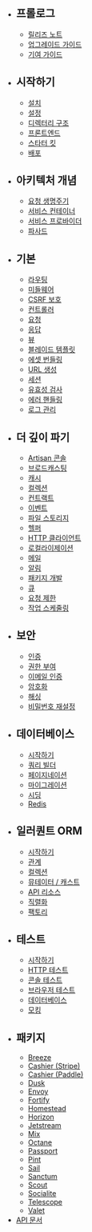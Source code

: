 - ## 프롤로그
    - [릴리즈 노트](/docs/{{version}}/releases)
    - [업그레이드 가이드](/docs/{{version}}/upgrade)
    - [기여 가이드](/docs/{{version}}/contributions)
- ## 시작하기
    - [설치](/docs/{{version}}/installation)
    - [설정](/docs/{{version}}/configuration)
    - [디렉터리 구조](/docs/{{version}}/structure)
    - [프론트엔드](/docs/{{version}}/frontend)
    - [스타터 킷](/docs/{{version}}/starter-kits)
    - [배포](/docs/{{version}}/deployment)
- ## 아키텍처 개념
    - [요청 생명주기](/docs/{{version}}/lifecycle)
    - [서비스 컨테이너](/docs/{{version}}/container)
    - [서비스 프로바이더](/docs/{{version}}/providers)
    - [파사드](/docs/{{version}}/facades)
- ## 기본
    - [라우팅](/docs/{{version}}/routing)
    - [미들웨어](/docs/{{version}}/middleware)
    - [CSRF 보호](/docs/{{version}}/csrf)
    - [컨트롤러](/docs/{{version}}/controllers)
    - [요청](/docs/{{version}}/requests)
    - [응답](/docs/{{version}}/responses)
    - [뷰](/docs/{{version}}/views)
    - [블레이드 템플릿](/docs/{{version}}/blade)
    - [에셋 번들링](/docs/{{version}}/vite)
    - [URL 생성](/docs/{{version}}/urls)
    - [세션](/docs/{{version}}/session)
    - [유효성 검사](/docs/{{version}}/validation)
    - [에러 핸들링](/docs/{{version}}/errors)
    - [로그 관리](/docs/{{version}}/logging)
- ## 더 깊이 파기
    - [Artisan 콘솔](/docs/{{version}}/artisan)
    - [브로드캐스팅](/docs/{{version}}/broadcasting)
    - [캐시](/docs/{{version}}/cache)
    - [컬렉션](/docs/{{version}}/collections)
    - [컨트랙트](/docs/{{version}}/contracts)
    - [이벤트](/docs/{{version}}/events)
    - [파일 스토리지](/docs/{{version}}/filesystem)
    - [헬퍼](/docs/{{version}}/helpers)
    - [HTTP 클라이언트](/docs/{{version}}/http-client)
    - [로컬라이제이션](/docs/{{version}}/localization)
    - [메일](/docs/{{version}}/mail)
    - [알림](/docs/{{version}}/notifications)
    - [패키지 개발](/docs/{{version}}/packages)
    - [큐](/docs/{{version}}/queues)
    - [요청 제한](/docs/{{version}}/rate-limiting)
    - [작업 스케줄링](/docs/{{version}}/scheduling)
- ## 보안
    - [인증](/docs/{{version}}/authentication)
    - [권한 부여](/docs/{{version}}/authorization)
    - [이메일 인증](/docs/{{version}}/verification)
    - [암호화](/docs/{{version}}/encryption)
    - [해싱](/docs/{{version}}/hashing)
    - [비밀번호 재설정](/docs/{{version}}/passwords)
- ## 데이터베이스
    - [시작하기](/docs/{{version}}/database)
    - [쿼리 빌더](/docs/{{version}}/queries)
    - [페이지네이션](/docs/{{version}}/pagination)
    - [마이그레이션](/docs/{{version}}/migrations)
    - [시딩](/docs/{{version}}/seeding)
    - [Redis](/docs/{{version}}/redis)
- ## 일러퀀트 ORM
    - [시작하기](/docs/{{version}}/eloquent)
    - [관계](/docs/{{version}}/eloquent-relationships)
    - [컬렉션](/docs/{{version}}/eloquent-collections)
    - [뮤테이터 / 캐스트](/docs/{{version}}/eloquent-mutators)
    - [API 리소스](/docs/{{version}}/eloquent-resources)
    - [직렬화](/docs/{{version}}/eloquent-serialization)
    - [팩토리](/docs/{{version}}/eloquent-factories)
- ## 테스트
    - [시작하기](/docs/{{version}}/testing)
    - [HTTP 테스트](/docs/{{version}}/http-tests)
    - [콘솔 테스트](/docs/{{version}}/console-tests)
    - [브라우저 테스트](/docs/{{version}}/dusk)
    - [데이터베이스](/docs/{{version}}/database-testing)
    - [모킹](/docs/{{version}}/mocking)
- ## 패키지
    - [Breeze](/docs/{{version}}/starter-kits#laravel-breeze)
    - [Cashier (Stripe)](/docs/{{version}}/billing)
    - [Cashier (Paddle)](/docs/{{version}}/cashier-paddle)
    - [Dusk](/docs/{{version}}/dusk)
    - [Envoy](/docs/{{version}}/envoy)
    - [Fortify](/docs/{{version}}/fortify)
    - [Homestead](/docs/{{version}}/homestead)
    - [Horizon](/docs/{{version}}/horizon)
    - [Jetstream](https://jetstream.laravel.com)
    - [Mix](/docs/{{version}}/mix)
    - [Octane](/docs/{{version}}/octane)
    - [Passport](/docs/{{version}}/passport)
    - [Pint](/docs/{{version}}/pint)
    - [Sail](/docs/{{version}}/sail)
    - [Sanctum](/docs/{{version}}/sanctum)
    - [Scout](/docs/{{version}}/scout)
    - [Socialite](/docs/{{version}}/socialite)
    - [Telescope](/docs/{{version}}/telescope)
    - [Valet](/docs/{{version}}/valet)
- [API 문서](https://api.laravel.com/docs/9.x)